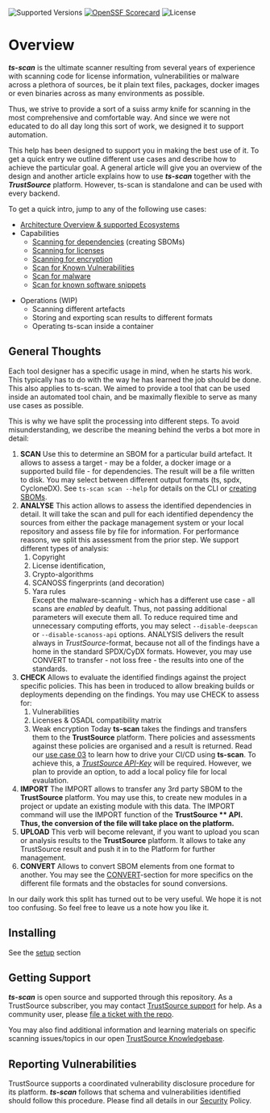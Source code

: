 ![Supported Versions](https://img.shields.io/badge/Python-%203.10,%203.11,%203.12-blue) [![OpenSSF Scorecard](https://api.scorecard.dev/projects/github.com/TrustSource/ts-scan/badge)](https://scorecard.dev/viewer/?uri=github.com/TrustSource/ts-scan) ![License](https://img.shields.io/badge/License-Apache--2.0-green)

# Overview

***ts-scan*** is the ultimate scanner resulting from several years of experience with scanning code for license information, vulnerabilities or malware across a plethora of sources, be it plain text files, packages, docker images or even binaries across as many environments as possible.

Thus, we strive to provide a sort of a suiss army knife for scanning in the most comprehensive and comfortable way. And since we were not educated to do all day long this sort of work, we designed it to support automation.

This help has been designed to support you in making the best use of it. To get a quick entry we outline different use cases and describe how to achieve the particular goal. A general article will give you an overview of the design and another article explains how to use ***ts-scan*** together with the ***TrustSource*** platform. However, ts-scan is standalone and can be used with every backend.

To get a quick intro, jump to any of the following use cases:

- [Architecture Overview & supported Ecosystems](/ts-scan/architecture)
- Capabilities
   + [Scanning for dependencies](/ts-scan/sbom) (creating SBOMs)
   + [Scanning for licenses](/ts-scan/licenses)
   + [Scanning for encryption](/ts-scan/encryption)
   + [Scan for Known Vulnerabilities](/ts-scan/vulns)
   + [Scan for malware](/ts-scan/malware)
   + [Scan for known software snippets](/ts-scan/snippets)
* Operations (WIP)
   + Scanning different artefacts
   + Storing and exporting scan results to different formats
   + Operating ts-scan inside a container

## General Thoughts

Each tool designer has a specific usage in mind, when he starts his work. This typically has to do with the way he has learned the job should be done. This also applies to ts-scan. We aimed to provide a tool that can be used inside an automated tool chain, and be maximally flexible to serve as many use cases as possible. 

This is why we have split the processing into different steps. To avoid misunderstanding, we describe the meaning behind the verbs a bot more in detail:   

1. **SCAN**
   Use this to determine an SBOM for a particular build artefact. It allows to assess a target - may be a folder, a docker image or a supported build file - for dependencies. The result will be a file written to disk. You may select between different output formats (ts, spdx, CycloneDX). See `ts-scan scan --help` for details on the CLI or [creating SBOMs](/ts-scan/sbom). 
2. **ANALYSE**
   This action allows to assess the identified dependencies in detail. It will take the scan and pull for each identified dependency the sources from either the package management system or your local repository and assess file by file for information. For performance reasons, we split this assessment from the prior step. 
   We support different types of analysis: 
   1. Copyright
   2. License identification, 
   3. Crypto-algorithms 
   4. SCANOSS fingerprints (and decoration) 
   5. Yara rules  
   Except the malware-scanning - which has a different use case - all scans are *enabled* by deafult. Thus, not passing additional parameters will execute them all. To reduce required time and unnecessary computing efforts, you may select  `--disable-deepscan` or `--disable-scanoss-api` options. 
   ANALYSIS delivers the result always in *TrustSource*-format, because not all of the findings have a home in the standard SPDX/CyDX formats. However, you may use CONVERT to transfer - not loss free - the results into one of the standards. 
3. **CHECK**
   Allows to evaluate the identified findings against the project specific policies. This has been in troduced to allow breaking builds or deployments depending on the findings. You may use CHECK to assess for: 
   1. Vulnerabilities
   2. Licenses & OSADL compatibility matrix
   3. Weak encryption
   Today **ts-scan** takes the findings and transfers them to the **TrustSource** platform. There policies and assessments against these policies are organised and a result is returned. Read our [use case 03](/ts-scan/uc03-check) to learn how to drive your CI/CD using **ts-scan**.
   To achieve this, a *[TrustSource API-Key](https://trustsource.github.io/app-docs/keymgmt)* will be required. However, we plan to provide an option, to add a local policy file for local evaulation. 
4. **IMPORT**
   The IMPORT allows to transfer any 3rd party SBOM to the **TrustSource** platform. You may use this, to create new modules in  a project or update an existing module with this data. The IMPORT command will use the IMPORT function of the **TrustSource ** API. Thus, the conversion of the file will take place on the platform.** 
5. **UPLOAD**
   This verb will become relevant, if you want to upload you scan or analysis results to the **TrustSource** platform. It allows to take any TrustSource result and push it in to the Platform for further management.
6. **CONVERT**
   Allows to convert SBOM elements from one format to another. You may see the [CONVERT](/ts-scan/convert)-section for more specifics on the different file formats and the obstacles for sound conversions. 

In our daily work this split has turned out to be very useful. We hope it is not too confusing. So feel free to leave us a note how you like it.

## Installing

See the [setup](/ts-scan/setup) section

## Getting Support

***ts-scan*** is open source and supported through this repository. As a TrustSource subscriber, you may contact [TrustSource support](mailto:support@trustsource.io) for help. As a community user, please [file a ticket with the repo](https://github.com/trustsource/ts-scan/issues).  

You may also find additional information and learning materials on specific scanning issues/topics in our open [TrustSource Knowledgebase](https://support.trustsource.io).

## Reporting Vulnerabilities

TrustSource supports a coordinated vulnerability disclosure procedure for its platform. ***ts-scan*** follows that schema and vulnerabilities identified should follow this procedure. Please find all details in our [Security](../security.md) Policy.



